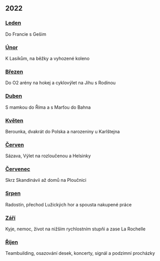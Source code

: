 ## 2022

### [Leden](2022_january.md)

Do Francie s Gešim

### [Únor](2022_february.md)

K Lasíkům, na běžky a vyhozené koleno

### [Březen](2022_march.md)

Do O2 arény na hokej a cyklovýlet na Jihu s Rodinou

### [Duben](2022_april.md)

S mamkou do Říma a s Marťou do Bahna

### [Květen](2022_may.md)

Berounka, dvakrát do Polska a narozeniny u Karlštejna

### [Červen](2022_june.md)

Sázava, Výlet na rozloučenou a Helsinky

### [Červenec](2022_july.md)

Skrz Skandinávii až domů na Ploučnici

### [Srpen](2022_august.md)

Radostín, přechod Lužických hor a spousta nakupené práce

### [Září](2022_september.md)

Kyje, nemoc, život na nižším rychlostním stupňi a zase La Rochelle

### [Říjen](2022_october.md)

Teambuilding, osazování desek, koncerty, signál a podzimní procházky
